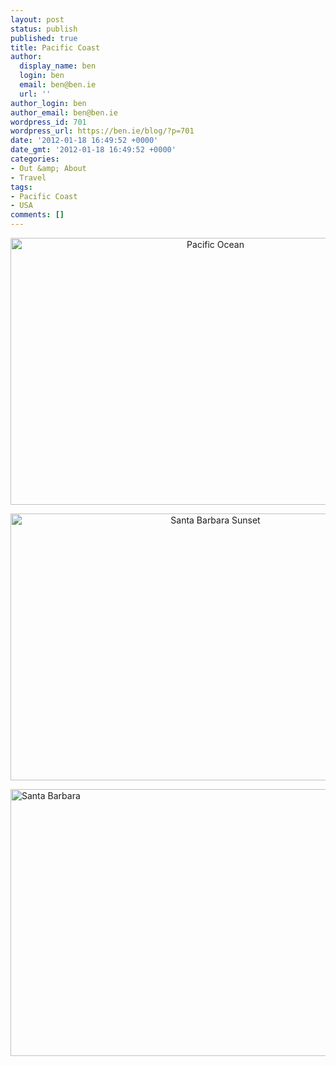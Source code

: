 ```yaml
---
layout: post
status: publish
published: true
title: Pacific Coast
author:
  display_name: ben
  login: ben
  email: ben@ben.ie
  url: ''
author_login: ben
author_email: ben@ben.ie
wordpress_id: 701
wordpress_url: https://ben.ie/blog/?p=701
date: '2012-01-18 16:49:52 +0000'
date_gmt: '2012-01-18 16:49:52 +0000'
categories:
- Out &amp; About
- Travel
tags:
- Pacific Coast
- USA
comments: []
---
```

<p style="text-align: center;"><img src="https://farm8.staticflickr.com/7006/6790053541_25cba2ff88_z.jpg" alt="Pacific Ocean" width="640" height="427" /></p>
<p style="text-align: center;"><img src="https://farm8.staticflickr.com/7033/6790060591_ac27705b61_z.jpg" alt="Santa Barbara Sunset" width="640" height="427" /></p>
<p><img class="aligncenter" src="https://farm8.staticflickr.com/7014/6790068257_c4112f810a_z.jpg" alt="Santa Barbara" width="640" height="427" /></p>
